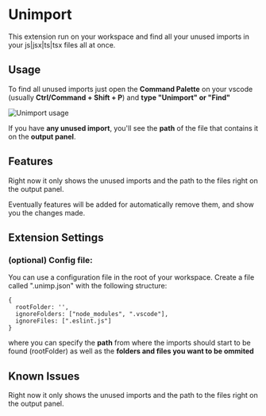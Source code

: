 # Unimport 

This extension run on your workspace and find all your unused imports in your js|jsx|ts|tsx files all at once.

## Usage

To find all unused imports just open the **Command Palette** on your vscode (usually **Ctrl/Command + Shift + P**) and **type "Unimport" or "Find"**

![Unimport usage](https://s13.gifyu.com/images/S0jME.png "Unimport usage")

If you have **any unused import**, you'll see the **path** of the file that contains it on the **output panel**. 

## Features

Right now it only shows the unused imports and the path to the files right on the output panel.

Eventually features will be added for automatically remove them, and show you the changes made.  

## Extension Settings

### (optional) Config file:
You can use a configuration file in the root of your workspace.
Create a file called ".unimp.json" with the following structure:
```
{
  rootFolder: '',
  ignoreFolders: ["node_modules", ".vscode"],
  ignoreFiles: [".eslint.js"]
}
```
where you can specify the **path** from where the imports should start to be found (rootFolder) as well as the **folders and files you want to be ommited**

## Known Issues

Right now it only shows the unused imports and the path to the files right on the output panel.

